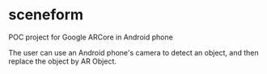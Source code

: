 # sceneform
POC project for Google ARCore in Android phone

The user can use an Android phone's camera to detect an object, and then replace the object by AR Object.
